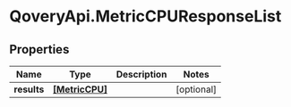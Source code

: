 # QoveryApi.MetricCPUResponseList

## Properties

Name | Type | Description | Notes
------------ | ------------- | ------------- | -------------
**results** | [**[MetricCPU]**](MetricCPU.md) |  | [optional] 


